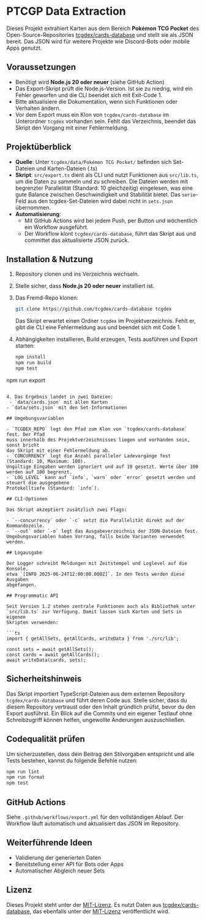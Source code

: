 # PTCGP Data Extraction

Dieses Projekt extrahiert Karten aus dem Bereich **Pokémon TCG Pocket** des Open-Source-Repositories [tcgdex/cards-database](https://github.com/tcgdex/cards-database) und stellt sie als JSON bereit. Das JSON wird für weitere Projekte wie Discord-Bots oder mobile Apps genutzt.

## Voraussetzungen

- Benötigt wird **Node.js 20 oder neuer** (siehe GitHub Action)
- Das Export-Skript prüft die Node.js-Version. Ist sie zu niedrig,
  wird ein Fehler geworfen und die CLI beendet sich mit Exit-Code 1.
- Bitte aktualisiere die Dokumentation, wenn sich Funktionen oder Verhalten
  ändern.
- Vor dem Export muss ein Klon von `tcgdex/cards-database` im Unterordner
  `tcgdex` vorhanden sein. Fehlt das Verzeichnis, beendet das Skript den Vorgang
  mit einer Fehlermeldung.

## Projektüberblick

- **Quelle**: Unter `tcgdex/data/Pokémon TCG Pocket/` befinden sich Set-Dateien und Karten-Dateien (.ts)
- **Skript**: `src/export.ts` dient als CLI und nutzt Funktionen aus `src/lib.ts`,
  um die Daten zu sammeln und zu schreiben.
  Die Dateien werden mit begrenzter Parallelität (Standard: 10 gleichzeitig) eingelesen,
  was eine gute Balance zwischen Geschwindigkeit und Stabilität bietet.
  Das `serie`-Feld aus den tcgdex-Set-Dateien wird dabei nicht in `sets.json`
  übernommen.
- **Automatisierung**:
  - Mit GitHub Actions wird bei jedem Push, per Button und wöchentlich ein Workflow ausgeführt.
  - Der Workflow klont `tcgdex/cards-database`, führt das Skript aus und committet das aktualisierte JSON zurück.

## Installation & Nutzung

1. Repository clonen und ins Verzeichnis wechseln.
2. Stelle sicher, dass **Node.js 20 oder neuer** installiert ist.
3. Das Fremd-Repo klonen:
   ```bash
   git clone https://github.com/tcgdex/cards-database tcgdex
   ```
   Das Skript erwartet einen Ordner `tcgdex` im Projektverzeichnis. Fehlt er,
   gibt die CLI eine Fehlermeldung aus und beendet sich mit Code 1.
4. Abhängigkeiten installieren, Build erzeugen, Tests ausführen und Export starten:

   ```bash
   npm install
   npm run build
   npm test
npm run export
  ```

4. Das Ergebnis landet in zwei Dateien:
   - `data/cards.json` mit allen Karten
  - `data/sets.json` mit den Set-Informationen

## Umgebungsvariablen

- `TCGDEX_REPO` legt den Pfad zum Klon von `tcgdex/cards-database` fest. Der Pfad
  muss innerhalb des Projektverzeichnisses liegen und vorhanden sein, sonst bricht
  das Skript mit einer Fehlermeldung ab.
- `CONCURRENCY` legt die Anzahl paralleler Ladevorgänge fest (Standard: 10, Maximum: 100).
  Ungültige Eingaben werden ignoriert und auf 10 gesetzt. Werte über 100 werden auf 100 begrenzt.
- `LOG_LEVEL` kann auf `info`, `warn` oder `error` gesetzt werden und steuert die ausgegebene
  Protokolltiefe (Standard: `info`).

## CLI-Optionen

Das Skript akzeptiert zusätzlich zwei Flags:

- `--concurrency` oder `-c` setzt die Parallelität direkt auf der Kommandozeile.
- `--out` oder `-o` legt das Ausgabeverzeichnis der JSON-Dateien fest.
Umgebungsvariablen haben Vorrang, falls beide Varianten verwendet werden.

## Logausgabe

Der Logger schreibt Meldungen mit Zeitstempel und Loglevel auf die Konsole,
etwa `[INFO 2025-06-24T12:00:00.000Z]`. In den Tests werden diese Ausgaben
abgefangen.

## Programmatic API

Seit Version 1.2 stehen zentrale Funktionen auch als Bibliothek unter
`src/lib.ts` zur Verfügung. Damit lassen sich Karten und Sets in eigenen
Skripten verwenden:

```ts
import { getAllSets, getAllCards, writeData } from './src/lib';

const sets = await getAllSets();
const cards = await getAllCards();
await writeData(cards, sets);
```

## Sicherheitshinweis

Das Skript importiert TypeScript-Dateien aus dem externen Repository
`tcgdex/cards-database` und führt deren Code aus. Stelle sicher, dass du diesem
Repository vertraust oder den Inhalt gründlich prüfst, bevor du den Export ausführst.
Ein Blick auf die Commits und ein eigener Testlauf ohne Schreibzugriff können
helfen, ungewollte Änderungen auszuschließen.

## Codequalität prüfen

Um sicherzustellen, dass dein Beitrag den Stilvorgaben entspricht und alle Tests bestehen, kannst du folgende Befehle nutzen:

```bash
npm run lint
npm run format
npm test
```

## GitHub Actions

Siehe `.github/workflows/export.yml` für den vollständigen Ablauf. Der Workflow läuft automatisch und aktualisiert das JSON im Repository.

## Weiterführende Ideen

- Validierung der generierten Daten
- Bereitstellung einer API für Bots oder Apps
- Automatischer Abgleich neuer Sets

## Lizenz

Dieses Projekt steht unter der [MIT-Lizenz](LICENSE). Es nutzt Daten aus
[tcgdex/cards-database](https://github.com/tcgdex/cards-database), das ebenfalls
unter der [MIT-Lizenz](https://github.com/tcgdex/cards-database/blob/master/LICENSE)
veröffentlicht wird.
